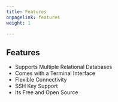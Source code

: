 ```yaml
---
title: Features
onpagelink: features
weight: 1

---
```


Features
--------

- Supports Multiple Relational Databases
- Comes with a Terminal Interface
- Flexible Connectivity
- SSH Key Support
- Its Free and Open Source
 